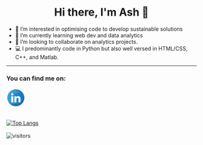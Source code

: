 
<div align="center">

 # Hi there, I'm Ash 👋 
</div> 

- 👀 I’m interested in optimising code to develop sustainable solutions
- 🌱 I’m currently learning web dev and data analytics
- 💞️ I’m looking to collaborate on analytics projects.
- 💻 I predominantly code in Python but also well versed in HTML/CSS, C++, and Matlab.

---
 
  ### You can find me on:

<div align="left">
<a href="https://www.linkedin.com/in/aishwaryasahu/">
    <img alt="Aishwarya Sahu Linkedin" src="linkedin4.png" height=50px>
</a>
</div>
  <br>


[![Top Langs](https://github-readme-stats.vercel.app/api/top-langs/?username=ashesash&layout=compact&theme=synthwave)](https://github.com/ashesash/github-readme-stats)
<br><br>
![visitors](https://visitor-badge.glitch.me/badge?page_id=page.id&left_color=teal&right_color=grey)





<!---
ashesash/ashesash is a ✨ special ✨ repository because its `README.md` (this file) appears on your GitHub profile.
You can click the Preview link to take a look at your changes.
--->
